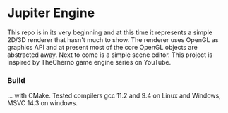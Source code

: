 # Jupiter Engine 
This repo is in its very beginning and at this time it represents a simple 2D/3D renderer that hasn't much to show. The renderer uses OpenGL as graphics API and at present most of the core OpenGL objects are abstracted away. Next to come is a simple scene editor. This project is inspired by TheCherno game engine series on YouTube.
### Build 
... with CMake. Tested compilers gcc 11.2 and 9.4 on Linux and Windows, MSVC 14.3 on windows. 
